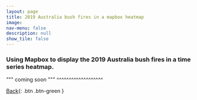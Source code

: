 ```yaml
---
layout: page
title: 2019 Australia bush fires in a mapbox heatmap
image: 
nav-menu: false
description: null
show_tile: false
---
```


### Using Mapbox to display the 2019 Australia bush fires in a time series heatmap.

""" coming soon """
^^^^^^^^^^^^^^^^^^^

[Back](https://cvanchieri.github.io/DSPortfolio/c_visualizations.html){: .btn .btn-green }
